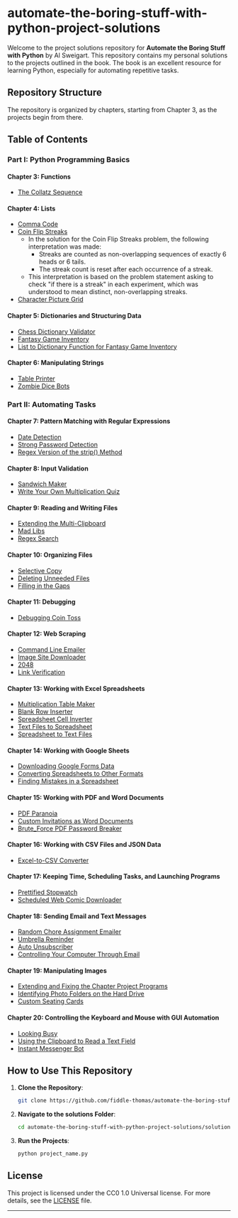 # automate-the-boring-stuff-with-python-project-solutions

Welcome to the project solutions repository for **Automate the Boring Stuff with Python** by Al Sweigart. This repository contains my personal solutions to the projects outlined in the book. The book is an excellent resource for learning Python, especially for automating repetitive tasks.

## Repository Structure

The repository is organized by chapters, starting from Chapter 3, as the projects begin from there.

## Table of Contents

### Part I: Python Programming Basics

#### Chapter 3: Functions

- [The Collatz Sequence](solutions/chapter_03_the_collatz_sequence.py)

#### Chapter 4: Lists

- [Comma Code](solutions/chapter_04_comma_code.py)
- [Coin Flip Streaks](solutions/chapter_04_coin_flip_streaks.py)
    - In the solution for the Coin Flip Streaks problem, the following interpretation was made:
        - Streaks are counted as non-overlapping sequences of exactly 6 heads or 6 tails.
        - The streak count is reset after each occurrence of a streak.
    - This interpretation is based on the problem statement asking to check "if there is a streak" in each experiment, which was understood to mean distinct, non-overlapping streaks.
- [Character Picture Grid](solutions/chapter_04_character_picture_grid.py)

#### Chapter 5: Dictionaries and Structuring Data

- [Chess Dictionary Validator](solutions/chapter_05_chess_dictionary_validator.py)
- [Fantasy Game Inventory](solutions/chapter_05_fantasy_game_inventory.py)
- [List to Dictionary Function for Fantasy Game Inventory](solutions/chapter_05_list_to_dictionary_function_for_fantasy_game_inventory.py)

#### Chapter 6: Manipulating Strings

- [Table Printer](solutions/chapter_06_table_printer.py)
- [Zombie Dice Bots](solutions/chapter_06_zombie_dice_bots.py)

### Part II: Automating Tasks

#### Chapter 7: Pattern Matching with Regular Expressions

- [Date Detection](solutions/chapter_07_date_detection.py)
- [Strong Password Detection](solutions/chapter_07_strong_password_detection.py)
- [Regex Version of the strip() Method](solutions/chapter_07_regex_version_of_the_strip_method.py)

#### Chapter 8: Input Validation

- [Sandwich Maker](solutions/chapter_08_sandwich_maker.py)
- [Write Your Own Multiplication Quiz](solutions/chapter_08_write_your_own_multiplication_quiz.py)

#### Chapter 9: Reading and Writing Files

- [Extending the Multi-Clipboard](solutions/chapter_09_extending_the_multi_clipboard.py)
- [Mad Libs](solutions/chapter_09_mad_libs.py)
- [Regex Search](solutions/chapter_09_regex_search.py)

#### Chapter 10: Organizing Files

- [Selective Copy](solutions/chapter_10_selective_copy.py)
- [Deleting Unneeded Files](solutions/chapter_10_deleting_unneeded_files.py)
- [Filling in the Gaps](solutions/chapter_10_filling_in_the_gaps.py)

#### Chapter 11: Debugging

- [Debugging Coin Toss](solutions/chapter_11_debugging_coin_toss.py)

#### Chapter 12: Web Scraping

- [Command Line Emailer](solutions/chapter_12_command_line_emailer.py)
- [Image Site Downloader](solutions/chapter_12_image_site_downloader.py)
- [2048](solutions/chapter_12_2048.py)
- [Link Verification](solutions/chapter_12_link_verification.py)

#### Chapter 13: Working with Excel Spreadsheets

- [Multiplication Table Maker](solutions/chapter_13_multiplication_table_maker.py)
- [Blank Row Inserter](solutions/chapter_13_blank_row_inserter.py)
- [Spreadsheet Cell Inverter](solutions/chapter_13_spreadsheet_cell_inverter.py)
- [Text Files to Spreadsheet](solutions/chapter_13_text_files_to_spreadsheet.py)
- [Spreadsheet to Text Files](solutions/chapter_13_spreadsheet_to_text_files.py)

#### Chapter 14: Working with Google Sheets

- [Downloading Google Forms Data](solutions/chapter_14_downloading_google_forms_data.py)
- [Converting Spreadsheets to Other Formats](solutions/chapter_14_converting_spreadsheets_to_other_formats.py)
- [Finding Mistakes in a Spreadsheet](solutions/chapter_14_finding_mistakes_in_a_spreadsheet.py)

#### Chapter 15: Working with PDF and Word Documents

- [PDF Paranoia](solutions/chapter_15_pdf_paranoia.py)
- [Custom Invitations as Word Documents](solutions/chapter_15_custom_invitations_as_word_documents.py)
- [Brute_Force PDF Password Breaker](solutions/chapter_15_brute_force_pdf_password_breaker.py)

#### Chapter 16: Working with CSV Files and JSON Data

- [Excel-to-CSV Converter](solutions/chapter_16_excel_to_csv_converter.py)

#### Chapter 17: Keeping Time, Scheduling Tasks, and Launching Programs

- [Prettified Stopwatch](solutions/chapter_17_prettified_stopwatch.py)
- [Scheduled Web Comic Downloader](solutions/chapter_17_scheduled_web_comic_downloader.py)

#### Chapter 18: Sending Email and Text Messages

- [Random Chore Assignment Emailer](solutions/chapter_18_random_chore_assignment_emailer.py)
- [Umbrella Reminder](solutions/chapter_18_umbrella_reminder.py)
- [Auto Unsubscriber](solutions/chapter_18_auto_unsubscriber.py)
- [Controlling Your Computer Through Email](solutions/chapter_18_controlling_your_computer_through_email.py)

#### Chapter 19: Manipulating Images

- [Extending and Fixing the Chapter Project Programs](solutions/chapter_19_extending_and_fixing_the_chapter_project_programs.py)
- [Identifying Photo Folders on the Hard Drive](solutions/chapter_19_identifying_photo_folders_on_the_hard_drive.py)
- [Custom Seating Cards](solutions/chapter_19_custom_seating_cards.py)

#### Chapter 20: Controlling the Keyboard and Mouse with GUI Automation

- [Looking Busy](solutions/chapter_20_looking_busy.py)
- [Using the Clipboard to Read a Text Field](solutions/chapter_20_using_the_clipboard_to_read_a_text_field.py)
- [Instant Messenger Bot](solutions/chapter_20_instant_messenger_bot.py)

## How to Use This Repository

1. **Clone the Repository**:
    ```bash
    git clone https://github.com/fiddle-thomas/automate-the-boring-stuff-with-python-project-solutions.git
    ```

2. **Navigate to the solutions Folder**:
    ```bash
    cd automate-the-boring-stuff-with-python-project-solutions/solutions
    ```

3. **Run the Projects**:
    ```bash
    python project_name.py
    ```

## License

This project is licensed under the CC0 1.0 Universal license. For more details, see the [LICENSE](LICENSE) file.

---
